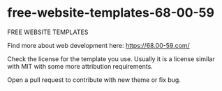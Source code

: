 # free-website-templates-68-00-59

FREE WEBSITE TEMPLATES

Find more about web development here: https://68.00-59.com/

Check the license for the template you use. Usually it is a license similar with MIT with some more attribution requirements.

Open a pull request to contribute with new theme or fix bug.
